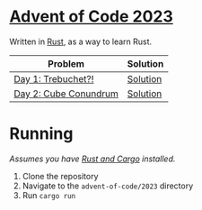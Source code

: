 # [Advent of Code 2023][aoc]

Written in [Rust][rust], as a way to learn Rust.

| Problem | Solution |
|---------|----------|
| [Day 1: Trebuchet?!](https://adventofcode.com/2023/day/1) | [Solution](./src/day1/mod.rs) |
| [Day 2: Cube Conundrum](https://adventofcode.com/2023/day/2) | [Solution](./src/day2/mod.rs) |

# Running

*Assumes you have [Rust and Cargo][rust] installed.*

1. Clone the repository
2. Navigate to the `advent-of-code/2023` directory
3. Run `cargo run`



[aoc]: https://adventofcode.com/2023
[rust]: https://www.rust-lang.org
[rustlings]: https://gitlab.com/ASTRELION/rustlings-solutions

